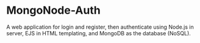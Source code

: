 # MongoNode-Auth
A web application for login and register, then authenticate using Node.js in server, EJS in HTML templating, and MongoDB as the database (NoSQL).
